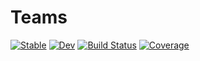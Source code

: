# Teams

[![Stable](https://img.shields.io/badge/docs-stable-blue.svg)](https://Cyrannosaurus.github.io/Teams.jl/stable/)
[![Dev](https://img.shields.io/badge/docs-dev-blue.svg)](https://Cyrannosaurus.github.io/Teams.jl/dev/)
[![Build Status](https://github.com/Cyrannosaurus/Teams.jl/actions/workflows/CI.yml/badge.svg?branch=main)](https://github.com/Cyrannosaurus/Teams.jl/actions/workflows/CI.yml?query=branch%3Amain)
[![Coverage](https://codecov.io/gh/Cyrannosaurus/Teams.jl/branch/main/graph/badge.svg)](https://codecov.io/gh/Cyrannosaurus/Teams.jl)
